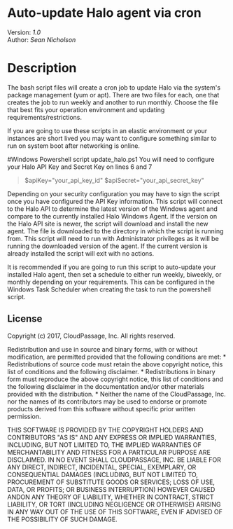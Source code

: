 # Auto-update Halo agent via cron
Version: *1.0*
<br />
Author: *Sean Nicholson*

# Description
The bash script files will create a cron job to update Halo via the system's
package management (yum or apt). There are two files for each, one that creates
the job to run weekly and another to run monthly. Choose the file that best
fits your operation environment and updating requirements/restrictions.

If you are going to use these scripts in an elastic environment or your
instances are short lived you may want to configure something similar to run
on system boot after networking is online.

#Windows Powershell script
update_halo.ps1
You will need to configure your Halo API Key and Secret Key on lines 6 and 7
  >$apiKey="your_api_key_id"
  $apiSecret="your_api_secret_key"

Depending on your security configuration you may have to sign the script once
you have configured the API Key information.
This script will connect to the Halo API to determine the latest version of the
Windows agent and compare to the currently installed Halo Windows Agent. If the
version on the Halo API site is newer, the script will download and install the
new agent. The file is downloaded to the directory in which the script is
running from. This script will need to run with Administrator privileges as it
will be running the downloaded version of the agent. If the current version is
already installed the script will exit with no actions.

It is recommended if you are going to run this script to auto-update your
installed Halo agent, then set a schedule to either run weekly, biweekly, or
monthly depending on your requirements. This can be configured in the Windows
Task Scheduler when creating the task to run the powershell script.


## License

Copyright (c) 2017, CloudPassage, Inc.
All rights reserved.

Redistribution and use in source and binary forms, with or without modification,
are permitted provided that the following conditions are met:
    * Redistributions of source code must retain the above copyright
      notice, this list of conditions and the following disclaimer.
    * Redistributions in binary form must reproduce the above copyright
      notice, this list of conditions and the following disclaimer in the
      documentation and/or other materials provided with the distribution.
    * Neither the name of the CloudPassage, Inc. nor the
      names of its contributors may be used to endorse or promote products
      derived from this software without specific prior written permission.

THIS SOFTWARE IS PROVIDED BY THE COPYRIGHT HOLDERS AND CONTRIBUTORS "AS IS" AND
ANY EXPRESS OR IMPLIED WARRANTIES, INCLUDING, BUT NOT LIMITED TO, THE IMPLIED
WARRANTIES OF MERCHANTABILITY AND FITNESS FOR A PARTICULAR PURPOSE ARE
DISCLAIMED. IN NO EVENT SHALL CLOUDPASSAGE, INC. BE LIABLE FOR ANY DIRECT,
INDIRECT, INCIDENTAL, SPECIAL, EXEMPLARY, OR CONSEQUENTIAL DAMAGES (INCLUDING,
BUT NOT LIMITED TO, PROCUREMENT OF SUBSTITUTE GOODS OR SERVICES; LOSS OF USE,
DATA, OR PROFITS; OR BUSINESS INTERRUPTION) HOWEVER CAUSED ANDON ANY THEORY OF
LIABILITY, WHETHER IN CONTRACT, STRICT LIABILITY, OR TORT (INCLUDING NEGLIGENCE
OR OTHERWISE) ARISING IN ANY WAY OUT OF THE USE OF THIS SOFTWARE, EVEN IF
ADVISED OF THE POSSIBILITY OF SUCH DAMAGE.
